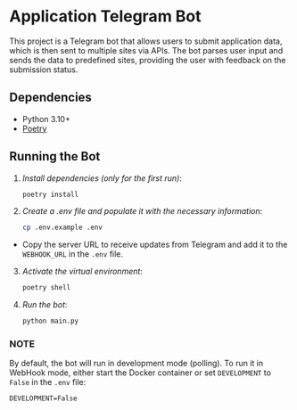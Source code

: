 # Application Telegram Bot

This project is a Telegram bot that allows users to submit application data, which is then sent to multiple sites via APIs. The bot parses user input and sends the data to predefined sites, providing the user with feedback on the submission status.

## Dependencies

- Python 3.10+
- [Poetry](https://python-poetry.org/)

## Running the Bot

1. *Install dependencies (only for the first run)*:

   ```bash
   poetry install
   ```
   
2. *Create a .env file and populate it with the necessary information*:

   ```bash
   cp .env.example .env
   ```

- Copy the server URL to receive updates from Telegram and add it to the `WEBHOOK_URL` in the `.env` file.

3. *Activate the virtual environment*:

   ```bash
   poetry shell
   ```

4. *Run the bot*:

   ```bash
   python main.py
   ```
   
### NOTE

By default, the bot will run in development mode (polling). To run it in WebHook mode, either start the Docker container or set `DEVELOPMENT` to `False` in the `.env` file:

```
DEVELOPMENT=False
``` 
